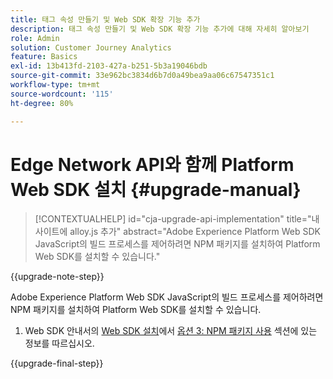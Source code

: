 ```yaml
---
title: 태그 속성 만들기 및 Web SDK 확장 기능 추가
description: 태그 속성 만들기 및 Web SDK 확장 기능 추가에 대해 자세히 알아보기
role: Admin
solution: Customer Journey Analytics
feature: Basics
exl-id: 13b413fd-2103-427a-b251-5b3a19046bdb
source-git-commit: 33e962bc3834d6b7d0a49bea9aa06c67547351c1
workflow-type: tm+mt
source-wordcount: '115'
ht-degree: 80%

---
```


# Edge Network API와 함께 Platform Web SDK 설치 {#upgrade-manual}

<!-- markdownlint-disable MD034 -->

>[!CONTEXTUALHELP]
>id="cja-upgrade-api-implementation"
>title="내 사이트에 alloy.js 추가"
>abstract="Adobe Experience Platform Web SDK JavaScript의 빌드 프로세스를 제어하려면 NPM 패키지를 설치하여 Platform Web SDK를 설치할 수 있습니다."

<!-- markdownlint-enable MD034 -->

{{upgrade-note-step}}

Adobe Experience Platform Web SDK JavaScript의 빌드 프로세스를 제어하려면 NPM 패키지를 설치하여 Platform Web SDK를 설치할 수 있습니다.

1. Web SDK 안내서의 [Web SDK 설치](https://experienceleague.adobe.com/en/docs/experience-platform/edge/fundamentals/installing-the-sdk#option-3-using-the-npm-package)에서 [옵션 3: NPM 패키지 사용](https://experienceleague.adobe.com/ko/docs/experience-platform/edge/fundamentals/installing-the-sdk) 섹션에 있는 정보를 따르십시오.

{{upgrade-final-step}}

